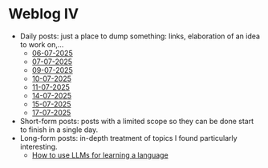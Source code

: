 # Weblog IV

- Daily posts: just a place to dump something: links, elaboration of an idea to work on,...
    - [06-07-2025](../06-07-2025.md)
    - [07-07-2025](../07-07-2025.md)
    - [09-07-2025](../09-07-2025.md)
    - [10-07-2025](../10-07-2025.md)
    - [11-07-2025](../11-07-2025.md)
    - [14-07-2025](../14-07-2025.md)
    - [15-07-2025](../15-07-2025.md)
    - [17-07-2025](../17-07-2025.md)
- Short-form posts: posts with a limited scope so they can be done start to finish in a single day.
- Long-form posts: in-depth treatment of topics I found particularly interesting.
    - [How to use LLMs for learning a language](../long/how-to-use-llms-for-learning-a-language-fr/how-to-use-llms-for-learning-a-language-fr.md)